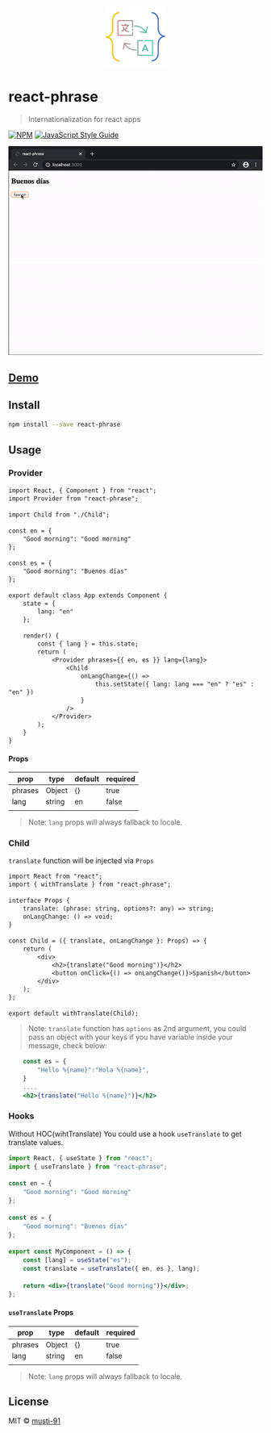 <p align="center">
  <a href="https://www.npmjs.com/package/react-phrase" target="blank"><img src="logo.png" width="120" alt="react-phrase logo" /></a>
</p>

# react-phrase

> Internationalization for react apps

[![NPM](https://img.shields.io/npm/v/react-phrase.svg)](https://www.npmjs.com/package/react-phrase) [![JavaScript Style Guide](https://img.shields.io/badge/code_style-standard-brightgreen.svg)](https://standardjs.com)

![demo](react-phrase.gif)

## [Demo](https://codesandbox.io/embed/vigilant-darkness-9fnwn?fontsize=14&hidenavigation=1&theme=dark)

## Install

```bash
npm install --save react-phrase
```

## Usage

### Provider

```tsx
import React, { Component } from "react";
import Provider from "react-phrase";

import Child from "./Child";

const en = {
	"Good morning": "Good morning"
};

const es = {
	"Good morning": "Buenos días"
};

export default class App extends Component {
	state = {
		lang: "en"
	};

	render() {
		const { lang } = this.state;
		return (
			<Provider phrases={{ en, es }} lang={lang}>
				<Child
					onLangChange={() =>
						this.setState({ lang: lang === "en" ? "es" : "en" })
					}
				/>
			</Provider>
		);
	}
}
```

#### Props

| prop    | type   | default | required |
| ------- | ------ | ------- | -------- |
| phrases | Object | {}      | true     |
| lang    | string | en      | false    |
|         |        |         |          |

> Note: `lang` props will always fallback to locale.

### Child

`translate` function will be injected via `Props`

```tsx
import React from "react";
import { withTranslate } from "react-phrase";

interface Props {
	translate: (phrase: string, options?: any) => string;
	onLangChange: () => void;
}

const Child = ({ translate, onLangChange }: Props) => {
	return (
		<div>
			<h2>{translate("Good morning")}</h2>
			<button onClick={() => onLangChange()}>Spanish</button>
		</div>
	);
};

export default withTranslate(Child);
```

> Note: `translate` function has `options` as 2nd argument, you could pass an object with your keys if you have variable inside your message, check below:

```jsx
	const es = {
		"Hello %{name}":"Hola %{name}",
	}
	....
	<h2>{translate("Hello %{name}")}</h2>

```

### Hooks

Without HOC(wihtTranslate) You could use a hook `useTranslate` to get translate values.

```jsx
import React, { useState } from "react";
import { useTranslate } from "react-phrase";

const en = {
	"Good morning": "Good morning"
};

const es = {
	"Good morning": "Buenos días"
};

export const MyComponent = () => {
	const [lang] = useState("es");
	const translate = useTranslate({ en, es }, lang);

	return <div>{translate("Good morning")}</div>;
};

```

#### `useTranslate` Props

| prop    | type   | default | required |
| ------- | ------ | ------- | -------- |
| phrases | Object | {}      | true     |
| lang    | string | en      | false    |
|         |        |         |          |

> Note: `lang` props will always fallback to locale.

## License

MIT © [musti-91](https://github.com/musti-91)
